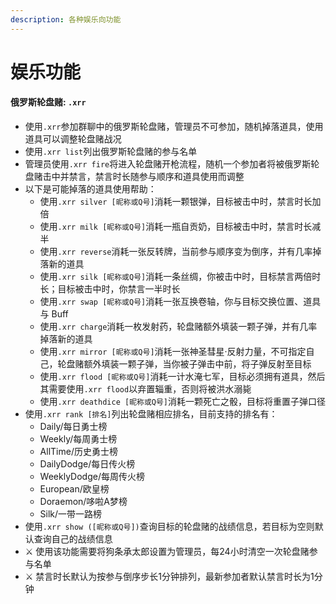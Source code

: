 ```yaml
---
description: 各种娱乐向功能
---
```


# 娱乐功能

#### 俄罗斯轮盘赌: `.xrr`

* 使用`.xrr`参加群聊中的俄罗斯轮盘赌，管理员不可参加，随机掉落道具，使用道具可以调整轮盘赌战况
* 使用`.xrr list`列出俄罗斯轮盘赌的参与名单
* 管理员使用`.xrr fire`将进入轮盘赌开枪流程，随机一个参加者将被俄罗斯轮盘赌击中并禁言，禁言时长随参与顺序和道具使用而调整
* 以下是可能掉落的道具使用帮助：
  * 使用`.xrr silver [昵称或Q号]`消耗一颗银弹，目标被击中时，禁言时长加倍
  * 使用`.xrr milk [昵称或Q号]`消耗一瓶自贡奶，目标被击中时，禁言时长减半
  * 使用`.xrr reverse`消耗一张反转牌，当前参与顺序变为倒序，并有几率掉落新的道具
  * 使用`.xrr silk [昵称或Q号]`消耗一条丝绸，你被击中时，目标禁言两倍时长；目标被击中时，你禁言一半时长
  * 使用`.xrr swap [昵称或Q号]`消耗一张互换卷轴，你与目标交换位置、道具与 Buff
  * 使用`.xrr charge`消耗一枚发射药，轮盘赌额外填装一颗子弹，并有几率掉落新的道具
  * 使用`.xrr mirror [昵称或Q号]`消耗一张神圣彗星·反射力量，不可指定自己，轮盘赌额外填装一颗子弹，当你被子弹击中前，将子弹反射至目标
  * 使用`.xrr flood [昵称或Q号]`消耗一计水淹七军，目标必须拥有道具，然后其需要使用`.xrr flood`以弃置辎重，否则将被洪水溺毙
  * 使用`.xrr deathdice [昵称或Q号]`消耗一颗死亡之骰，目标将重置子弹口径
* 使用`.xrr rank [排名]`列出轮盘赌相应排名，目前支持的排名有：
  * Daily/每日勇士榜
  * Weekly/每周勇士榜
  * AllTime/历史勇士榜
  * DailyDodge/每日传火榜
  * WeeklyDodge/每周传火榜
  * European/欧皇榜
  * Doraemon/哆啦A梦榜
  * Silk/一带一路榜
* 使用`.xrr show ([昵称或Q号])`查询目标的轮盘赌的战绩信息，若目标为空则默认查询自己的战绩信息
* ⚔ 使用该功能需要将狗条承太郎设置为管理员，每24小时清空一次轮盘赌参与名单
* ⚔ 禁言时长默认为按参与倒序步长1分钟排列，最新参加者默认禁言时长为1分钟

